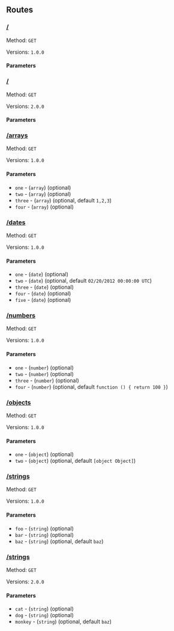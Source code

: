 Routes
------


### [/](#)

Method: `GET`

Versions: `1.0.0`

#### Parameters



### [/](#)

Method: `GET`

Versions: `2.0.0`

#### Parameters



### [/arrays](#arrays)

Method: `GET`

Versions: `1.0.0`

#### Parameters

* `one` - (`array`) (optional)
* `two` - (`array`) (optional)
* `three` - (`array`) (optional, default `1,2,3`)
* `four` - (`array`) (optional)


### [/dates](#dates)

Method: `GET`

Versions: `1.0.0`

#### Parameters

* `one` - (`date`) (optional)
* `two` - (`date`) (optional, default `02/20/2012 00:00:00 UTC`)
* `three` - (`date`) (optional)
* `four` - (`date`) (optional)
* `five` - (`date`) (optional)


### [/numbers](#numbers)

Method: `GET`

Versions: `1.0.0`

#### Parameters

* `one` - (`number`) (optional)
* `two` - (`number`) (optional)
* `three` - (`number`) (optional)
* `four` - (`number`) (optional, default `function () { return 100 }`)


### [/objects](#objects)

Method: `GET`

Versions: `1.0.0`

#### Parameters

* `one` - (`object`) (optional)
* `two` - (`object`) (optional, default `[object Object]`)


### [/strings](#strings)

Method: `GET`

Versions: `1.0.0`

#### Parameters

* `foo` - (`string`) (optional)
* `bar` - (`string`) (optional)
* `baz` - (`string`) (optional, default `baz`)


### [/strings](#strings)

Method: `GET`

Versions: `2.0.0`

#### Parameters

* `cat` - (`string`) (optional)
* `dog` - (`string`) (optional)
* `monkey` - (`string`) (optional, default `baz`)

